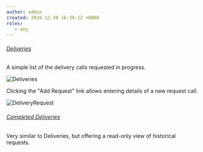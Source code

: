 ```yaml
---
author: admin
created: 2016-12-30 16:39:12 +0000
roles:
   - any
---
```


<style> h6 { text-decoration: underline; } </style>

###### Deliveries

A simple list of the delivery calls requested in progress.

![Deliveries]([%links.assets%]calls-deliveries.png)

Clicking the "Add Request" link allows entering details of a new request call.

![DeliveryRequest]([%links.assets%]calls-delivery-request.png)

###### Completed Deliveries

Very similar to Deliveries, but offering a read-only view of historical requests.
